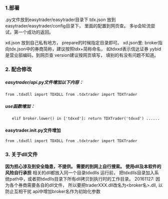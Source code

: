 
### 1.部署
.py文件放到easytrader/easytrader目录下
tdx.json 放到easytrader/easytrader/config目录下， 里面的配置到网页查。
多ip会轮流尝试，第一个成功的返回。

xd.json 放到自己私有地方， prepare的时候指定目录即可。
xd.json里: 
  broker指向tdx.json中的券商简称，建议按照tdx+简称命名， 如tdxxd表示信达证券 
  yybid是营业部编码，到网页查 
  version建议按网页填写， 填别的有没有问题不知道。
### 2. 配合修改
##### easytrader/api.py文件增加以下内容：
`from .tdxdll import TDXDLL
from .tdxtrader import TDXTrader
`
##### use函数增加：
`    elif broker.lower() in ['tdxxd']:
        return TDXTrader('tdxxd')
    ......
`
#### easytrader.__init__.py文件增加
`from .tdxdll import TDXDLL
from .tdxtrader import TDXTrader
`
### 3. 关于dll文件
**因为担心涉及到安全隐患，不提供。 需要的到网上自行搜索。 使用dll及本软件的风险自行承担**
相关的dll都放入同一个目录tdxdlls
运行前， 把tdxdlls目录加入系统path中，或者把tdxdlls目录下所有dll拷贝到执行时的工作目录。
20161127: 
  因为各个券商需要各自的dll文件， 所以要把traderXXX.dll改名为<broker名>.dll, 以防止互相干扰
  api中增加broker名作为初始化参数


